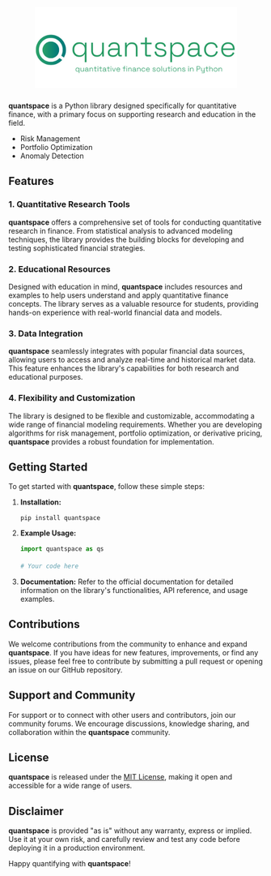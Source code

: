 <h1 align="center">
<img src="logo.png" width="400">
</h1>

**quantspace** is a Python library designed specifically for quantitative finance, with a primary focus on supporting research and education in the field. 

- Risk Management
- Portfolio Optimization
- Anomaly Detection

## Features

### 1. **Quantitative Research Tools**

**quantspace** offers a comprehensive set of tools for conducting quantitative research in finance. From statistical analysis to advanced modeling techniques, the library provides the building blocks for developing and testing sophisticated financial strategies.

### 2. **Educational Resources**

Designed with education in mind, **quantspace** includes resources and examples to help users understand and apply quantitative finance concepts. The library serves as a valuable resource for students, providing hands-on experience with real-world financial data and models.

### 3. **Data Integration**

**quantspace** seamlessly integrates with popular financial data sources, allowing users to access and analyze real-time and historical market data. This feature enhances the library's capabilities for both research and educational purposes.

### 4. **Flexibility and Customization**

The library is designed to be flexible and customizable, accommodating a wide range of financial modeling requirements. Whether you are developing algorithms for risk management, portfolio optimization, or derivative pricing, **quantspace** provides a robust foundation for implementation.

## Getting Started

To get started with **quantspace**, follow these simple steps:

1. **Installation:**
   ```
   pip install quantspace
   ```

2. **Example Usage:**
   ```python
   import quantspace as qs

   # Your code here
   ```

3. **Documentation:**
   Refer to the official documentation for detailed information on the library's functionalities, API reference, and usage examples.

## Contributions

We welcome contributions from the community to enhance and expand **quantspace**. If you have ideas for new features, improvements, or find any issues, please feel free to contribute by submitting a pull request or opening an issue on our GitHub repository.

## Support and Community

For support or to connect with other users and contributors, join our community forums. We encourage discussions, knowledge sharing, and collaboration within the **quantspace** community.

## License

**quantspace** is released under the [MIT License](LICENSE), making it open and accessible for a wide range of users.

## Disclaimer

**quantspace** is provided "as is" without any warranty, express or implied. Use it at your own risk, and carefully review and test any code before deploying it in a production environment.

Happy quantifying with **quantspace**!